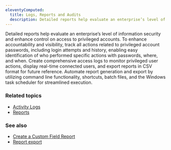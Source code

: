 ```yaml
---
eleventyComputed:
  title: Logs, Reports and Audits
  description: Detailed reports help evaluate an enterprise’s level of information security and enhance control on access to privileged accounts.
---
```

Detailed reports help evaluate an enterprise’s level of information security and enhance control on access to privileged accounts. To enhance accountability and visibility, track all actions related to privileged account passwords, including login attempts and history, enabling easy identification of who performed specific actions with passwords, where, and when. Create comprehensive access logs to monitor privileged user actions, display real-time connected users, and export reports in CSV format for future reference. Automate report generation and export by utilizing command line functionality, shortcuts, batch files, and the Windows task scheduler for streamlined execution.

### Related topics
* [Activity Logs](/rdm/windows/commands/view/view/activity-logs/#logs)
* [Reports](/rdm/windows/commands/administration/reports/)

### See also
* [Create a Custom Field Report](/kb/devolutions-powershell/remote-desktop-manager/create-custom-field-report/)
* [Report export](/rdm/windows/commands/administration/reports/export/)
